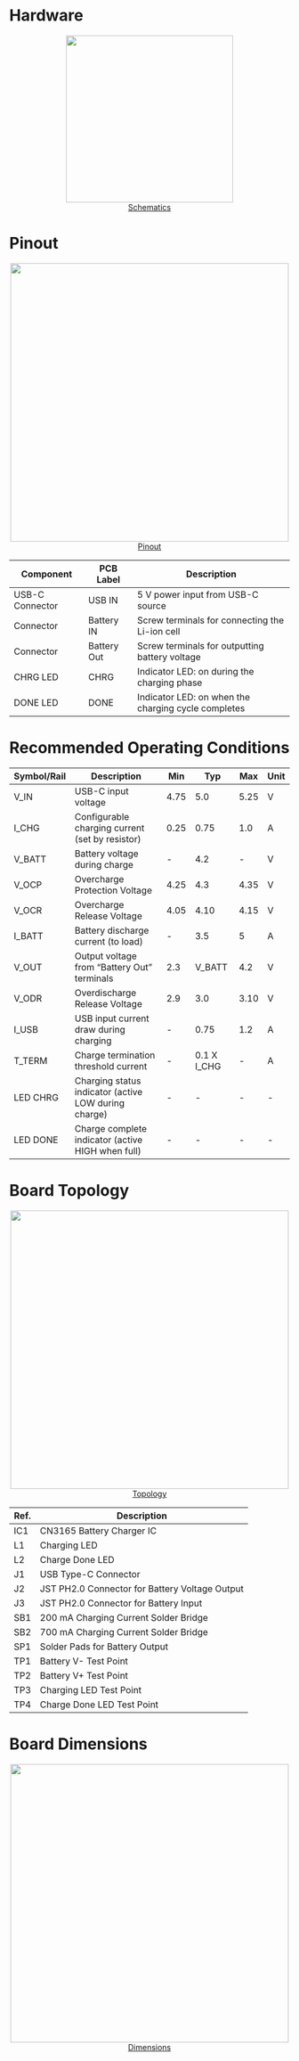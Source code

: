 # Hardware

<div align="center">

<a href="unit_sch_v_0_0_1_ue0089_cn3165_battery_charger.pdf"><img src="resources/img/Schematics_icon.jpg" width="300px"><br/> Schematics</a>

</div>

# Pinout

<div align="center">

<a href="#"><img src="resources/unit_pinout_v_0_0_1_ue0089_battery_charger_en.jpg" width="500px"><br/> Pinout</a>



| Component         | PCB Label   | Description                                         |
|-------------------|-----------  |---------------------------------------------------  |
| USB-C Connector   | USB IN      | 5 V power input from USB-C source                   |
| Connector         | Battery IN  | Screw terminals for connecting the Li-ion cell      |
| Connector         | Battery Out | Screw terminals for outputting battery voltage      |
| CHRG LED          | CHRG        | Indicator LED: on during the charging phase         |
| DONE LED          | DONE        | Indicator LED: on when the charging cycle completes |
</div>

# Recommended Operating Conditions

<div align=center>

| Symbol/Rail | Description                                          | Min  | Typ         | Max  | Unit |
|-------------|------------------------------------------------------|------|-------------|------|------|
|   V_IN      | USB-C input voltage                                  | 4.75 | 5.0         | 5.25 | V    |
|   I_CHG     | Configurable charging current (set by resistor)      | 0.25 | 0.75        | 1.0  | A    |
|   V_BATT    | Battery voltage during charge                        | -    | 4.2         | -    | V    |
|   V_OCP     | Overcharge Protection Voltage                        | 4.25 | 4.3         | 4.35 | V    |
|   V_OCR     | Overcharge Release Voltage                           | 4.05 | 4.10        | 4.15 | V    |
|   I_BATT    | Battery discharge current (to load)                  | -    | 3.5         | 5    | A    |
|   V_OUT     | Output voltage from “Battery Out” terminals          | 2.3  | V_BATT      | 4.2  | V    |
|   V_ODR     | Overdischarge Release Voltage                        | 2.9  | 3.0         | 3.10 | V    |
|   I_USB     | USB input current draw during charging               | -    | 0.75        | 1.2  | A    |
|   T_TERM    | Charge termination threshold current                 | -    | 0.1 X I_CHG | -    | A    |  
|   LED CHRG  | Charging status indicator (active LOW during charge) | -    | -           | -    | -    |
|   LED DONE  | Charge complete indicator (active HIGH when full)    | -    | -           | -    | -    |
</div>

# Board Topology

<div align=center><a href="#"><img src="resources/unit_topology_v_0_0_1_ue0089_cn3165_battery_charger.png" width="500px"><br/> Topology</a>

| Ref.  | Description                                                                 |
|-------|-----------------------------------------------------------------------------|
| IC1   | CN3165 Battery Charger IC                                                   |
| L1    | Charging LED                                                                |
| L2    | Charge Done LED                                                             |
| J1    | USB Type-C Connector                                                        |
| J2    | JST PH2.0 Connector for Battery Voltage Output                              |
| J3    | JST PH2.0 Connector for Battery Input                                       |
| SB1   | 200 mA Charging Current Solder Bridge                                       |
| SB2   | 700 mA Charging Current Solder Bridge                                       |
| SP1   | Solder Pads for Battery Output                                              |
| TP1   | Battery V- Test Point                                                       |
| TP2   | Battery V+ Test Point                                                       |
| TP3   | Charging LED Test Point                                                     |
| TP4   | Charge Done LED Test Point                                                  |

</div>

# Board Dimensions

<div align=center><a href="#"><img src="resources/unit_dimensions_v_0_0_1_ue0089_cn3165_battery_charger.png" width="500px"><br/> Dimensions</a></div>